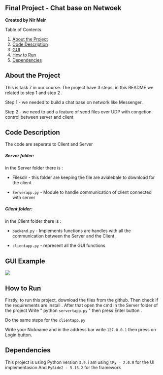 
##  Final Project - Chat base on Netwoek

**Created by Nir Meir**

Table of Contents
1. [About the Project](#About)
2. [Code Description](#code)
3. [GUI](#gui)
4. [How to Run](#run)
5. [Dependencies](#dependencies)

## About the Project 
This is task 7 in our course.
The project have 3 steps, in this README we related to step 1 and step 2 .

Step 1 - we needed to build a chat base on network like Messenger.

Step 2 - we need to add a feature of send files over UDP with congetion control between server and client

## Code Description 

The code are seperate to Client and Server 

##### Server folder:
in the Server folder there is :


* Filesdir - this folder are keeping the file are avialebale to download for the client.

 - `Serverapp.py` - Module to handle communication of client connected with server 

 


##### Client folder:
in the Client folder there is :


- `backend.py` - Implements functions are handles with all the communication between the Server and the Client.

- `clientapp.py` - represent all the GUI functions

## GUI Example 

![](https://i.imgur.com/1dOYx6D.png)


## How to Run

Firstly, to run this project, download the files from the github.
Then check if the requirements are install .
After that open the cmd in the Server folder of the project
Write " python `servertapp.py` " then press Enter button .

Do the same steps for the `clientapp.py`

Write your Nickname and in the address bar write `127.0.0.1` then press on Login button.


## Dependencies 
This project is using Python version `3.9`.
i am using `tPy - 2.0.0` for the UI implementasion
And `PySide2 - 5.15.2` for the framework
